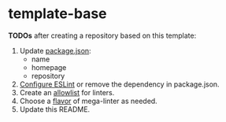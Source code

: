 # template-base

**TODOs** after creating a repository based on this template:

1. Update [package.json](package.json):
    - name
    - homepage
    - repository
2. [Configure ESLint](https://github.com/lars-reimann/eslint-config) or remove the dependency in package.json.
3. Create an [allowlist](https://nvuillam.github.io/mega-linter/configuration/#activation-and-deactivation) for linters.
4. Choose a [flavor](https://nvuillam.github.io/mega-linter/flavors/) of mega-linter as needed.
5. Update this README.
